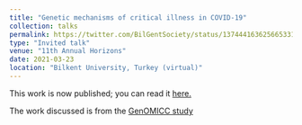 ```yaml
---
title: "Genetic mechanisms of critical illness in COVID-19"
collection: talks
permalink: https://twitter.com/BilGentSociety/status/1374441636256653315
type: "Invited talk"
venue: "11th Annual Horizons"
date: 2021-03-23
location: "Bilkent University, Turkey (virtual)"
---
```


This work is now published; you can read it [here.](https://www.nature.com/articles/s41586-020-03065-y)

The work discussed is from the [GenOMICC study](https://www.genomicc.org)
